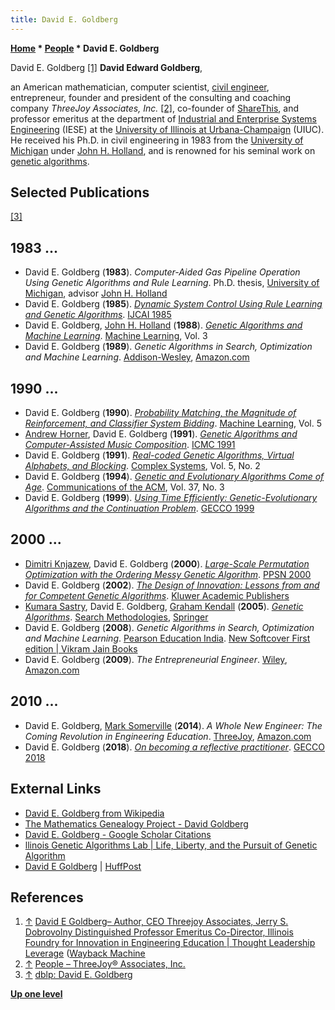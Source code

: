```yaml
---
title: David E. Goldberg
---
```

**[Home](Home "Home") * [People](People "People") * David E. Goldberg**

[](https://web.archive.org/web/20130330152255/http://thoughtleadershipleverage.com/2012/01/david-e-goldberg-author-ceo-threejoy-associates-jerry-s-dobrovolny-distinguished-professor-emeritus-co-director-illinois-foundry-for-innovation-in-engineering-education/) David E. Goldberg <a id="cite-note-1" href="#cite-ref-1">[1]</a>
**David Edward Goldberg**,

an American mathematician, computer scientist, [civil engineer](https://en.wikipedia.org/wiki/Civil_engineer), entrepreneur, founder and president of the consulting and coaching company *ThreeJoy Associates, Inc.* <a id="cite-note-2" href="#cite-ref-2">[2]</a>, co-founder of [ShareThis](https://en.wikipedia.org/wiki/ShareThis),
and professor emeritus at the department of [Industrial and Enterprise Systems Engineering](https://en.wikipedia.org/wiki/Enterprise_systems_engineering) (IESE)
at the [University of Illinois at Urbana-Champaign](University_of_Illinois_at_Urbana-Champaign "University of Illinois at Urbana-Champaign") (UIUC).
He received his Ph.D. in civil engineering in 1983 from the [University of Michigan](University_of_Michigan "University of Michigan") under [John H. Holland](Mathematician#Holland "Mathematician"),
and is renowned for his seminal work on [genetic algorithms](Genetic_Programming#GeneticAlgorithm "Genetic Programming").

## Selected Publications

<a id="cite-note-3" href="#cite-ref-3">[3]</a>

## 1983 ...

- David E. Goldberg (**1983**). *Computer-Aided Gas Pipeline Operation Using Genetic Algorithms and Rule Learning*. Ph.D. thesis, [University of Michigan](University_of_Michigan "University of Michigan"), advisor [John H. Holland](Mathematician#Holland "Mathematician")
- David E. Goldberg (**1985**). *[Dynamic System Control Using Rule Learning and Genetic Algorithms](https://www.semanticscholar.org/paper/Dynamic-System-Control-Using-Rule-Learning-and-Goldberg/1aba6a7d07b469b94690f4d4033f8081f24a9782)*. [IJCAI 1985](Conferences#IJCAI1985 "Conferences")
- David E. Goldberg, [John H. Holland](Mathematician#Holland "Mathematician") (**1988**). *[Genetic Algorithms and Machine Learning](https://link.springer.com/article/10.1023/A:1022602019183)*. [Machine Learning](https://www.springer.com/journal/10994), Vol. 3
- David E. Goldberg (**1989**). *Genetic Algorithms in Search, Optimization and Machine Learning*. [Addison-Wesley](https://en.wikipedia.org/wiki/Addison-Wesley), [Amazon.com](https://www.amazon.com/gp/product/0201157675/ref=dbs_a_def_rwt_hsch_vapi_taft_p1_i1)

## 1990 ...

- David E. Goldberg (**1990**). *[Probability Matching, the Magnitude of Reinforcement, and Classifier System Bidding](https://link.springer.com/article/10.1007/BF00116878)*. [Machine Learning](https://www.springer.com/journal/10994), Vol. 5
- [Andrew Horner](https://genealogy.math.ndsu.nodak.edu/id.php?id=41120), David E. Goldberg (**1991**). *[Genetic Algorithms and Computer-Assisted Music Composition](https://quod.lib.umich.edu/i/icmc/bbp2372.1991.117/1/--genetic-algorithms-and-computer-assisted-music-composition?page=root;size=100;view=text)*. [ICMC 1991](https://dblp.uni-trier.de/db/conf/icmc/icmc1991.html)
- David E. Goldberg (**1991**). *[Real-coded Genetic Algorithms, Virtual Alphabets, and Blocking](https://www.complex-systems.com/abstracts/v05_i02_a02/)*. [Complex Systems](<https://en.wikipedia.org/wiki/Complex_Systems_(journal)>), Vol. 5, No. 2
- David E. Goldberg (**1994**). *[Genetic and Evolutionary Algorithms Come of Age](https://dl.acm.org/doi/10.1145/175247.175259)*. [Communications of the ACM](ACM#Communications "ACM"), Vol. 37, No. 3
- David E. Goldberg (**1999**). *[Using Time Efficiently: Genetic-Evolutionary Algorithms and the Continuation Problem](https://www.semanticscholar.org/paper/Using-Time-Efficiently%3A-Genetic-Evolutionary-and-Goldberg/747a9fff9697d897814f84c5619792920e12735b)*. [GECCO 1999](https://dblp.uni-trier.de/db/conf/gecco/gecco1999.html)

## 2000 ...

- [Dimitri Knjazew](https://dblp.uni-trier.de/pers/hd/k/Knjazew:Dimitri), David E. Goldberg (**2000**). *[Large-Scale Permutation Optimization with the Ordering Messy Genetic Algorithm](https://link.springer.com/chapter/10.1007/3-540-45356-3_62)*. [PPSN 2000](https://dblp.uni-trier.de/db/conf/ppsn/ppsn2000.html)
- David E. Goldberg (**2002**). *[The Design of Innovation: Lessons from and for Competent Genetic Algorithms](https://www.springer.com/gp/book/9781475736458)*. [Kluwer Academic Publishers](https://en.wikipedia.org/wiki/Springer_Science%2BBusiness_Media)
- [Kumara Sastry](https://dblp.uni-trier.de/pers/hd/s/Sastry:Kumara), David E. Goldberg, [Graham Kendall](Graham_Kendall "Graham Kendall") (**2005**). *[Genetic Algorithms](https://link.springer.com/chapter/10.1007/0-387-28356-0_4)*. [Search Methodologies](https://link.springer.com/book/10.1007/0-387-28356-0), [Springer](https://en.wikipedia.org/wiki/Springer_Science%2BBusiness_Media)
- David E. Goldberg (**2008**). *Genetic Algorithms in Search, Optimization and Machine Learning*. [Pearson Education India](https://en.wikipedia.org/wiki/Pearson_Education). [New Softcover First edition | Vikram Jain Books](https://www.abebooks.co.uk/servlet/BookDetailsPL?bi=30249012268&searchurl=an%3Dgoldberg%2Bdavid%2Be%26sortby%3D20%26tn%3Dgenetic%2Balgorithms%2Bin%2Bsearch%2Boptimization%2Band%2Bmachine%2Blearning&cm_sp=snippet-_-srp1-_-title3)
- David E. Goldberg (**2009**). *The Entrepreneurial Engineer*. [Wiley](<https://en.wikipedia.org/wiki/Wiley_(publisher)>), [Amazon.com](https://www.amazon.com/gp/product/B001CESKS2/ref=dbs_a_def_rwt_hsch_vapi_taft_p1_i4)

## 2010 ...

- David E. Goldberg, [Mark Somerville](https://www.eecs.mit.edu/people/alumni/alumni-eecs-connector-2012/mark-somerville-mit-phd-%E2%80%9898) (**2014**). *A Whole New Engineer: The Coming Revolution in Engineering Education*. [ThreeJoy](https://threejoy.com/people/), [Amazon.com](https://www.amazon.com/Whole-New-Engineer-Revolution-Engineering-ebook/dp/B00NP688AA)
- David E. Goldberg (**2018**). *[On becoming a reflective practitioner](https://dl.acm.org/doi/10.1145/3205455.3219816)*. [GECCO 2018](https://dblp.uni-trier.de/db/conf/gecco/gecco2018.html)

## External Links

- [David E. Goldberg from Wikipedia](https://en.wikipedia.org/wiki/David_E._Goldberg)
- [The Mathematics Genealogy Project - David Goldberg](https://genealogy.math.ndsu.nodak.edu/id.php?id=39756)
- [David E. Goldberg - Google Scholar Citations](https://scholar.google.com/citations?user=BUzKxsoAAAAJ&hl=en)
- [llinois Genetic Algorithms Lab | Life, Liberty, and the Pursuit of Genetic Algorithm](http://illigal.org/)
- [David E Goldberg](https://www.huffpost.com/author/deg-816) | [HuffPost](https://en.wikipedia.org/wiki/HuffPost)

## References

1. <a id="cite-ref-1" href="#cite-note-1">↑</a> [David E Goldberg– Author, CEO Threejoy Associates, Jerry S. Dobrovolny Distinguished Professor Emeritus Co-Director, Illinois Foundry for Innovation in Engineering Education | Thought Leadership Leverage](http://thoughtleadershipleverage.com/2012/01/david-e-goldberg-author-ceo-threejoy-associates-jerry-s-dobrovolny-distinguished-professor-emeritus-co-director-illinois-foundry-for-innovation-in-engineering-education/) ([Wayback Machine](https://en.wikipedia.org/wiki/Wayback_Machine)
1. <a id="cite-ref-2" href="#cite-note-2">↑</a> [People – ThreeJoy® Associates, Inc.](https://threejoy.com/people/)
1. <a id="cite-ref-3" href="#cite-note-3">↑</a> [dblp: David E. Goldberg](https://dblp.uni-trier.de/pers/g/Goldberg:David_E=.html)

**[Up one level](People "People")**

